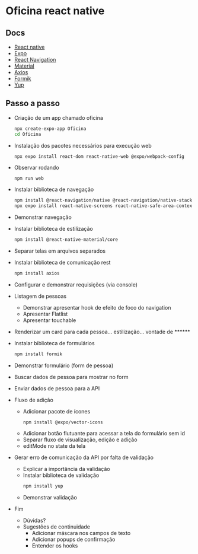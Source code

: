 # Oficina react native

## Docs
- [React native](https://reactnative.dev/)
- [Expo](https://expo.dev/)
- [React Navigation](https://reactnavigation.org/docs/getting-started/)
- [Material](https://www.react-native-material.com/)
- [Axios](https://www.npmjs.com/package/react-native-axios)
- [Formik](https://formik.org/)
- [Yup](https://www.npmjs.com/package/yup)

## Passo a passo
- Criação de um app chamado oficina
    ```bash
    npx create-expo-app Oficina
    cd Oficina
    ```

- Instalação dos pacotes necessários para execução web
    ```
    npx expo install react-dom react-native-web @expo/webpack-config
    ```

- Observar rodando
    ```bash
    npm run web
    ```

- Instalar biblioteca de navegação
    ```bash
    npm install @react-navigation/native @react-navigation/native-stack
    npx expo install react-native-screens react-native-safe-area-context
    ```

- Demonstrar navegação

- Instalar biblioteca de estilização
    ```bash
    npm install @react-native-material/core
    ```

- Separar telas em arquivos separados

- Instalar biblioteca de comunicação rest
    ```bash
    npm install axios
    ```

- Configurar e demonstrar requisições (via console)

- Listagem de pessoas
    - Demonstrar apresentar hook de efeito de foco do navigation
    - Apresentar Flatlist
    - Apresentar touchable

- Renderizar um card para cada pessoa... estilização... vontade de ******

- Instalar biblioteca de formulários
    ```bash
    npm install formik
    ```

- Demonstrar formulário (form de pessoa)

- Buscar dados de pessoa para mostrar no form

- Enviar dados de pessoa para a API

- Fluxo de adição
    - Adicionar pacote de ícones
        ```
        npm install @expo/vector-icons
        ```
    - Adicionar botão flutuante para acessar a tela do formulário sem id
    - Separar fluxo de visualização, edição e adição
    - editMode no state da tela

- Gerar erro de comunicação da API por falta de validação
    - Explicar a importância da validação
    - Instalar biblioteca de validação
        ```bash
        npm install yup
        ```
    - Demonstrar validação


- Fim
    - Dúvidas?
    - Sugestões de continuidade
        - Adicionar máscara nos campos de texto
        - Adicionar popups de confirmação
        - Entender os hooks